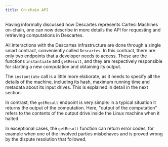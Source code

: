 ```yaml
---
title: On-chain API
---
```


Having informally discussed how Descartes represents Cartesi Machines on-chain, one can now describe in more details the API for requesting and retrieving computations in Descartes.

All interactions with the Descartes infrastructure are done through a single smart contract, conveniently called `Descartes`. In this contract, there are only two endpoints that a developer needs to access. These are the functions `instantiate` and `getResult`, and they are respectively responsible for starting a new computation and obtaining its output.

The `instantiate` call is a little more elaborate, as it needs to specify all the details of the machine, including its hash, maximum running time and metadata about its input drives. This is explained in detail in the next section.

In contrast, the `getResult` endpoint is very simple: in a typical situation it returns the output of the computation. Here, "output of the computation" refers to the contents of the output drive inside the Linux machine when it halted.

In exceptional cases, the `getResult` function can return error codes, for example when one of the involved parties misbehaves and is proved wrong by the dispute resolution that followed.
